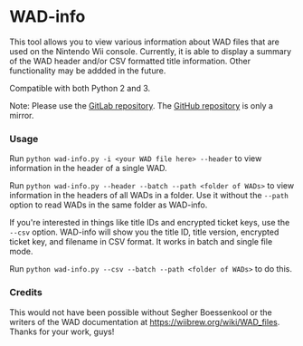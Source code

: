 # WAD-info
This tool allows you to view various information about WAD files that are used on the Nintendo Wii console. Currently, it is able to display a summary of the WAD header and/or CSV formatted title information. Other functionality may be addded in the future.

Compatible with both Python 2 and 3.

Note: Please use the [GitLab repository](https://gitlab.com/Blazin64/WAD-info). The [GitHub repository](https://github.com/Blazin64/WAD-info) is only a mirror.

### Usage
Run `python wad-info.py -i <your WAD file here> --header` to view information in the header of a single WAD.

Run `python wad-info.py --header --batch --path <folder of WADs>` to view information in the headers of all WADs in a folder. Use it without the `--path` option to read WADs in the same folder as WAD-info.

If you're interested in things like title IDs and encrypted ticket keys, use the `--csv` option. WAD-info will show you the title ID, title version, encrypted ticket key, and filename in CSV format. It works in batch and single file mode.

Run `python wad-info.py --csv --batch --path <folder of WADs>` to do this.

### Credits

This would not have been possible without Segher Boessenkool or the writers of the WAD documentation at https://wiibrew.org/wiki/WAD_files. Thanks for your work, guys!
